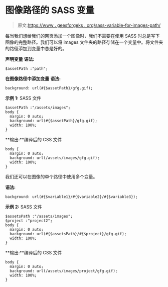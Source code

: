 # 图像路径的 SASS 变量

> 原文:[https://www . geesforgeks . org/sass-variable-for-images-path/](https://www.geeksforgeeks.org/sass-variable-for-images-path/)

每当我们想给我们的网页添加一个图像时，我们不需要在使用 SASS 时总是写下图像的完整路径。我们可以将 images 文件夹的路径存储在一个变量中。将文件夹的路径添加到变量中总是好的。

**声明变量**
**语法:**

```
$assetPath :"path";
```

**在图像路径中添加变量**
**语法:**

```
background: url(#{$assetPath}/gfg.gif);
```

**示例 1:** SASS 文件

```
$assetPath :"/assets/images";
body {
  margin: 0 auto;
  background: url(#{$assetPath}/gfg.gif);
  width: 100%; 
}
```

**输出:**编译后的 CSS 文件

```
body {
  margin: 0 auto;
  background: url(/assets/images/gfg.gif);
  width: 100%; 
}
```

我们还可以在图像的单个路径中使用多个变量。

**语法:**

```
background: url(#{$variable1}/#{$variable2}/#{$variable3});
```

**示例 2:** SASS 文件

```
$assetsPath :"/assets/images";
$project :"project2";
body {
  margin: 0 auto;
  background: url(#{$assetsPath}/#{$project}/gfg.gif);
  width: 100%; 
}
```

**输出:**编译后的 CSS 文件

```
body {
  margin: 0 auto;
  background: url(/assets/images/project/gfg.gif);
  width: 100%; 
}
```